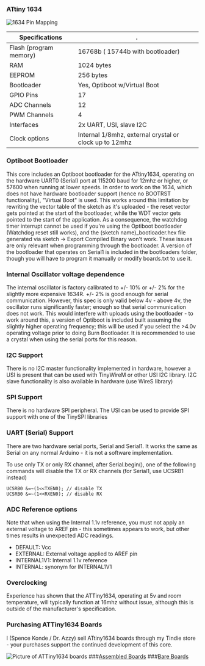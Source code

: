 
### ATtiny 1634
![1634 Pin Mapping](http://drazzy.com/e/img/PinoutT1634a.jpg "Arduino Pin Mapping for ATtiny 1634")

 Specifications |  .
------------ | -------------
Flash (program memory)   | 16768b ( 15744b with bootloader)
RAM  | 1024 bytes
EEPROM | 256 bytes
Bootloader | Yes, Optiboot w/Virtual Boot 
GPIO Pins | 17
ADC Channels | 12
PWM Channels | 4
Interfaces | 2x UART, USI, slave I2C
Clock options | Internal 1/8mhz, external crystal or clock up to 12mhz



### Optiboot Bootloader
This core includes an Optiboot bootloader for the ATtiny1634, operating on the hardware UART0 (Serial) port at 115200 baud for 12mhz or higher, or 57600 when running at lower speeds. In order to work on the 1634, which does not have hardware bootloader support (hence no BOOTRST functionality), "Virtual Boot" is used. This works around this limitation by rewriting the vector table of the sketch as it's uploaded - the reset vector gets pointed at the start of the bootloader, while the WDT vector gets pointed to the start of the application. As a consequence, the watchdog timer interrupt cannot be used if you're using the Optiboot bootloader (Watchdog reset still works), and the (sketch name)_bootloader.hex file generated via sketch -> Export Compiled Binary won't work. These issues are only relevant when programming through the bootloader. A version of the bootloader that operates on Serial1 is included in the bootloaders folder, though you will have to program it manually or modify boards.txt to use it. 

### Internal Oscillator voltage dependence
The internal oscillator is factory calibrated to +/- 10% or +/- 2% for the slightly more expensive 1634R. +/- 2% is good enough for serial communication. However, this spec is only valid below 4v - above 4v, the oscillator runs significantly faster; enough so that serial communication does not work. This would interfere with uploads using the bootloader - to work around this, a version of Optiboot is included built assuming the slightly higher operating frequency; this will be used if you select the >4.0v operating voltage prior to doing Burn Bootloader. It is recommended to use a crystal when using the serial ports for this reason. 

### I2C Support
There is no I2C master functionality implemented in hardware, however a USI is present that can be used with TinyWireM or other USI I2C library. I2C slave functionality is also available in hardware (use WireS library)

### SPI Support
There is no hardware SPI peripheral. The USI can be used to provide SPI support with one of the TinySPI libraries

### UART (Serial) Support
There are two hardware serial ports, Serial and Serial1. It works the same as Serial on any normal Arduino - it is not a software implementation. 

To use only TX or only RX channel, after Serial.begin(), one of the following commands will disable the TX or RX channels (for Serial1, use UCSRB1 instead)
```
UCSRB0 &=~(1<<TXEN0); // disable TX 
UCSRB0 &=~(1<<RXEN0); // disable RX
```

### ADC Reference options
Note that when using the Internal 1.1v reference, you must not apply an external voltage to AREF pin - this sometimes appears to work, but other times results in unexpected ADC readings. 

* DEFAULT: Vcc
* EXTERNAL: External voltage applied to AREF pin
* INTERNAL1V1: Internal 1.1v reference
* INTERNAL: synonym for INTERNAL1V1

### Overclocking
Experience has shown that the ATTiny1634, operating at 5v and room temperature, will typically function at 16mhz without issue, although this is outside of the manufacturer's specification. 

### Purchasing ATTiny1634 Boards
I (Spence Konde / Dr. Azzy) sell ATtiny1634 boards through my Tindie store - your purchases support the continued development of this core. 

![Picture of ATTiny1634 boards](https://d3s5r33r268y59.cloudfront.net/77443/products/thumbs/2015-06-21T05:40:17.284Z-T1634AMain3.png.855x570_q85_pad_rcrop.png)
###[Assembled Boards](https://www.tindie.com/products/DrAzzy/attiny1634-dev-board-woptiboot-assembled/)
###[Bare Boards](https://www.tindie.com/products/DrAzzy/attiny1634-breakout-wserial-header-bare-board/)

